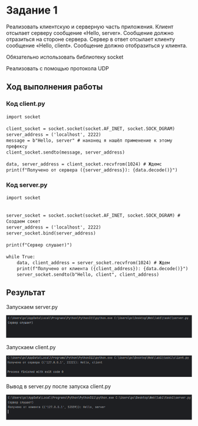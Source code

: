 # Задание 1

Реализовать клиентскую и серверную часть приложения. Клиент отсылает серверу сообщение «Hello, server». Сообщение должно отразиться на стороне сервера. Сервер в ответ отсылает клиенту сообщение «Hello, client». Сообщение должно отобразиться у клиента.

Обязательно использовать библиотеку socket

Реализовать с помощью протокола UDP

## Ход выполнения работы

### Код client.py

    import socket
    
    client_socket = socket.socket(socket.AF_INET, socket.SOCK_DGRAM)
    server_address = ('localhost', 2222)
    message = b"Hello, server" # наконец я нашёл применение к этому префексу
    client_socket.sendto(message, server_address)
    
    data, server_address = client_socket.recvfrom(1024) # Ждемc
    print(f"Получено от сервера ({server_address}): {data.decode()}")

### Код server.py

    import socket


    server_socket = socket.socket(socket.AF_INET, socket.SOCK_DGRAM) # Создаем сокет
    server_address = ('localhost', 2222)
    server_socket.bind(server_address)
    
    print(f"Сервер слушает)")
    
    while True:
        data, client_address = server_socket.recvfrom(1024) # Ждем
        print(f"Получено от клиента ({client_address}): {data.decode()}")
        server_socket.sendto(b"Hello, client", client_address) 

## Результат
Запускаем server.py

![Image](src/task1_1.png)

Запускаем client.py

![Image](src/task1_2.png)

Вывод в server.py после запуска client.py

![Image](src/task1_3.png)

